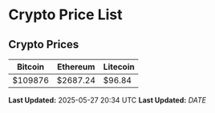# Crypto Price List

## Crypto Prices
| Bitcoin | Ethereum | Litecoin |
| ------- | -------- | -------- |
| $109876 | $2687.24 | $96.84 |
**Last Updated:** 2025-05-27 20:34 UTC
**Last Updated:** $DATE$
